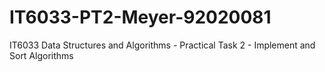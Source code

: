 # IT6033-PT2-Meyer-92020081
IT6033 Data Structures and Algorithms - Practical Task 2 - Implement and Sort Algorithms

